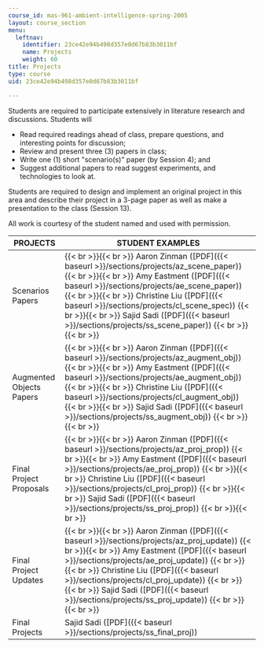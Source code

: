 ```yaml
---
course_id: mas-961-ambient-intelligence-spring-2005
layout: course_section
menu:
  leftnav:
    identifier: 23ce42e94b498d357e0d67b83b3011bf
    name: Projects
    weight: 60
title: Projects
type: course
uid: 23ce42e94b498d357e0d67b83b3011bf

---
```


Students are required to participate extensively in literature research and discussions. Students will

*   Read required readings ahead of class, prepare questions, and interesting points for discussion;
*   Review and present three (3) papers in class;
*   Write one (1) short "scenario(s)" paper (by Session 4); and
*   Suggest additional papers to read suggest experiments, and technologies to look at.

Students are required to design and implement an original project in this area and describe their project in a 3-page paper as well as make a presentation to the class (Session 13).

All work is courtesy of the student named and used with permission.

| PROJECTS | STUDENT EXAMPLES |
| --- | --- |
| Scenarios Papers |  {{< br >}}{{< br >}} Aaron Zinman ([PDF]({{< baseurl >}}/sections/projects/az_scene_paper)) {{< br >}}{{< br >}} Amy Eastment ([PDF]({{< baseurl >}}/sections/projects/ae_scene_paper)) {{< br >}}{{< br >}} Christine Liu ([PDF]({{< baseurl >}}/sections/projects/cl_scene_spec)) {{< br >}}{{< br >}} Sajid Sadi ([PDF]({{< baseurl >}}/sections/projects/ss_scene_paper)) {{< br >}}{{< br >}}  |
| Augmented Objects Papers |  {{< br >}}{{< br >}} Aaron Zinman ([PDF]({{< baseurl >}}/sections/projects/az_augment_obj)) {{< br >}}{{< br >}} Amy Eastment ([PDF]({{< baseurl >}}/sections/projects/ae_augment_obj)) {{< br >}}{{< br >}} Christine Liu ([PDF]({{< baseurl >}}/sections/projects/cl_augment_obj)) {{< br >}}{{< br >}} Sajid Sadi ([PDF]({{< baseurl >}}/sections/projects/ss_augment_obj)) {{< br >}}{{< br >}}  |
| Final Project Proposals |  {{< br >}}{{< br >}} Aaron Zinman ([PDF]({{< baseurl >}}/sections/projects/az_proj_prop)) {{< br >}}{{< br >}} Amy Eastment ([PDF]({{< baseurl >}}/sections/projects/ae_proj_prop)) {{< br >}}{{< br >}} Christine Liu ([PDF]({{< baseurl >}}/sections/projects/cl_proj_prop)) {{< br >}}{{< br >}} Sajid Sadi ([PDF]({{< baseurl >}}/sections/projects/ss_proj_prop)) {{< br >}}{{< br >}}  |
| Final Project Updates |  {{< br >}}{{< br >}} Aaron Zinman ([PDF]({{< baseurl >}}/sections/projects/az_proj_update)) {{< br >}}{{< br >}} Amy Eastment ([PDF]({{< baseurl >}}/sections/projects/ae_proj_update)) {{< br >}}{{< br >}} Christine Liu ([PDF]({{< baseurl >}}/sections/projects/cl_proj_update)) {{< br >}}{{< br >}} Sajid Sadi ([PDF]({{< baseurl >}}/sections/projects/ss_proj_update)) {{< br >}}{{< br >}}  |
| Final Projects | Sajid Sadi ([PDF]({{< baseurl >}}/sections/projects/ss_final_proj))